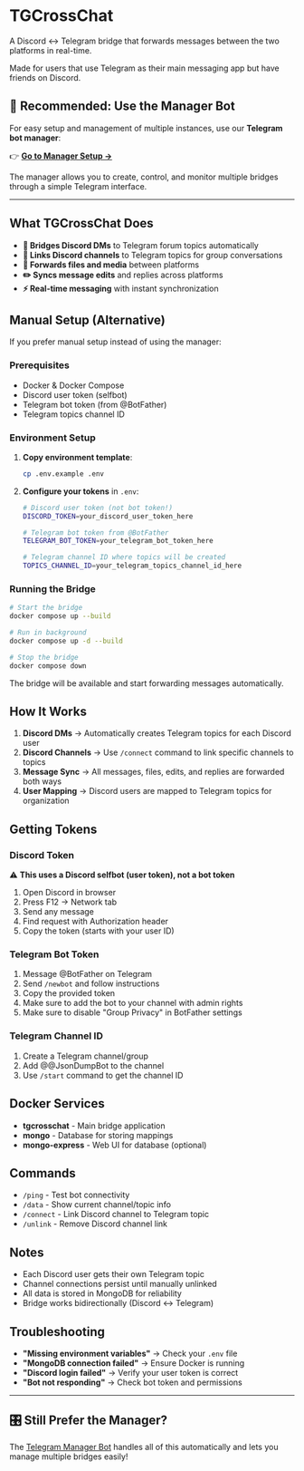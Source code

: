 # TGCrossChat

A Discord ↔ Telegram bridge that forwards messages between the two platforms in real-time.

Made for users that use Telegram as their main messaging app but have friends on Discord.

## 🚀 **Recommended: Use the Manager Bot**

For easy setup and management of multiple instances, use our **Telegram bot manager**:

👉 **[Go to Manager Setup →](manager/README.md)**

The manager allows you to create, control, and monitor multiple bridges through a simple Telegram interface.

---

## What TGCrossChat Does

- **🔗 Bridges Discord DMs** to Telegram forum topics automatically
- **📢 Links Discord channels** to Telegram topics for group conversations  
- **📁 Forwards files and media** between platforms
- **✏️ Syncs message edits** and replies across platforms
- **⚡ Real-time messaging** with instant synchronization

## Manual Setup (Alternative)

If you prefer manual setup instead of using the manager:

### Prerequisites
- Docker & Docker Compose
- Discord user token (selfbot)
- Telegram bot token (from @BotFather)
- Telegram topics channel ID

### Environment Setup
1. **Copy environment template**:
   ```bash
   cp .env.example .env
   ```

2. **Configure your tokens** in `.env`:
   ```bash
   # Discord user token (not bot token!)
   DISCORD_TOKEN=your_discord_user_token_here

   # Telegram bot token from @BotFather
   TELEGRAM_BOT_TOKEN=your_telegram_bot_token_here

   # Telegram channel ID where topics will be created
   TOPICS_CHANNEL_ID=your_telegram_topics_channel_id_here
   ```

### Running the Bridge
```bash
# Start the bridge
docker compose up --build

# Run in background
docker compose up -d --build

# Stop the bridge
docker compose down
```

The bridge will be available and start forwarding messages automatically.

## How It Works

1. **Discord DMs** → Automatically creates Telegram topics for each Discord user
2. **Discord Channels** → Use `/connect` command to link specific channels to topics
3. **Message Sync** → All messages, files, edits, and replies are forwarded both ways
4. **User Mapping** → Discord users are mapped to Telegram topics for organization

## Getting Tokens

### Discord Token
⚠️ **This uses a Discord selfbot (user token), not a bot token**
1. Open Discord in browser
2. Press F12 → Network tab
3. Send any message
4. Find request with Authorization header
5. Copy the token (starts with your user ID)

### Telegram Bot Token
1. Message @BotFather on Telegram
2. Send `/newbot` and follow instructions
3. Copy the provided token
4. Make sure to add the bot to your channel with admin rights
5. Make sure to disable "Group Privacy" in BotFather settings

### Telegram Channel ID
1. Create a Telegram channel/group
2. Add @@JsonDumpBot to the channel
3. Use `/start` command to get the channel ID

## Docker Services

- **tgcrosschat** - Main bridge application
- **mongo** - Database for storing mappings
- **mongo-express** - Web UI for database (optional)

## Commands

- `/ping` - Test bot connectivity
- `/data` - Show current channel/topic info
- `/connect` - Link Discord channel to Telegram topic
- `/unlink` - Remove Discord channel link

## Notes

- Each Discord user gets their own Telegram topic
- Channel connections persist until manually unlinked
- All data is stored in MongoDB for reliability
- Bridge works bidirectionally (Discord ↔ Telegram)

## Troubleshooting

- **"Missing environment variables"** → Check your `.env` file
- **"MongoDB connection failed"** → Ensure Docker is running
- **"Discord login failed"** → Verify your user token is correct
- **"Bot not responding"** → Check bot token and permissions

---

## 🎛️ **Still Prefer the Manager?**

The [Telegram Manager Bot](manager/README.md) handles all of this automatically and lets you manage multiple bridges easily!
